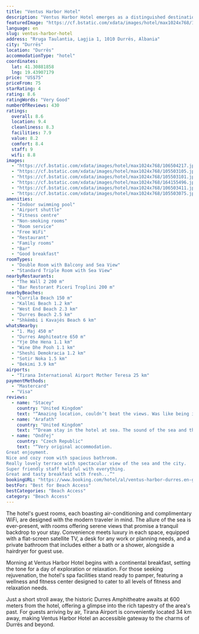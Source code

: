 ```yaml
---
title: "Ventus Harbor Hotel"
description: "Ventus Harbor Hotel emerges as a distinguished destination for travelers seeking a blend of comfort and culture in Durrës."
featuredImage: "https://cf.bstatic.com/xdata/images/hotel/max1024x768/106504217.jpg?k=bd8e0d955b41215770d3fe926f9799e9256128450136b0fde57f04414fca28c3&o=&hp=1"
language: en
slug: ventus-harbor-hotel
address: "Rruga Taulantia, Lagjia 1, 1010 Durrës, Albania"
city: "Durrës"
location: "Durrës"
accommodationType: "hotel"
coordinates:
  lat: 41.30881858
  lng: 19.43907179
price: "US$75"
priceFrom: 75
starRating: 4
rating: 8.6
ratingWords: "Very Good"
numberOfReviews: 430
ratings:
  overall: 8.6
  location: 9.4
  cleanliness: 8.3
  facilities: 7.9
  value: 8.2
  comfort: 8.4
  staff: 9
  wifi: 8.8
images:
  - "https://cf.bstatic.com/xdata/images/hotel/max1024x768/106504217.jpg?k=bd8e0d955b41215770d3fe926f9799e9256128450136b0fde57f04414fca28c3&o=&hp=1"
  - "https://cf.bstatic.com/xdata/images/hotel/max1024x768/105503105.jpg?k=d9546ec9b667284e7dc8767c18223f6670784cfdc7eda5355b2e352ec904ee52&o=&hp=1"
  - "https://cf.bstatic.com/xdata/images/hotel/max1024x768/105503101.jpg?k=64e780774a74cc8b32d5fceacb534f28878b544f4c6db406b99b022838cc4e4a&o=&hp=1"
  - "https://cf.bstatic.com/xdata/images/hotel/max1024x768/164155496.jpg?k=092972fcec98e63733b25a096ece0e46e6ce57c65f311ba2714e0389197de336&o=&hp=1"
  - "https://cf.bstatic.com/xdata/images/hotel/max1024x768/106503411.jpg?k=9d586c85b0a24b0b85bba2ce7eb8dc61ad1d1cf085c6b4164a59306a6e5c9fd0&o=&hp=1"
  - "https://cf.bstatic.com/xdata/images/hotel/max1024x768/105503075.jpg?k=db698dd2efe26e9c38da835377ab87c84537415f5def5571cbb358fd0b27b203&o=&hp=1"
amenities:
  - "Indoor swimming pool"
  - "Airport shuttle"
  - "Fitness centre"
  - "Non-smoking rooms"
  - "Room service"
  - "Free WiFi"
  - "Restaurant"
  - "Family rooms"
  - "Bar"
  - "Good breakfast"
roomTypes:
  - "Double Room with Balcony and Sea View"
  - "Standard Triple Room with Sea View"
nearbyRestaurants:
  - "The Wall 2 200 m"
  - "Bar Restorant Piceri Troplini 200 m"
nearbyBeaches:
  - "Currila Beach 150 m"
  - "Kallmi Beach 1.2 km"
  - "West End Beach 2.3 km"
  - "Durres Beach 2.5 km"
  - "Shkëmbi i Kavajës Beach 6 km"
whatsNearby:
  - "1. Maj 450 m"
  - "Durres Amphiteatre 650 m"
  - "Yje Dhe Hena 1.1 km"
  - "Wine Dhe Pooh 1.1 km"
  - "Sheshi Demokracia 1.2 km"
  - "Sotir Noka 1.5 km"
  - "Bekimi 3.9 km"
airports:
  - "Tirana International Airport Mother Teresa 25 km"
paymentMethods:
  - "Mastercard"
  - "Visa"
reviews:
  - name: "Stacey"
    country: "United Kingdom"
    text: "“Amazing location, couldn’t beat the views. Was like being in the Maldives, out on the water like that”"
  - name: "Arafath"
    country: "United Kingdom"
    text: "“Dream stay in the hotel at sea. The sound of the sea and the views are exceptional.”"
  - name: "Ondřej"
    country: "Czech Republic"
    text: "“Very original accommodation.
Great enjoyment.
Nice and cozy room with spacious bathroom.
Really lovely terrace with spectacular view of the sea and the city.
Super friendly staff helpful with everything.
Great and tasty breakfast with fresh...”"
bookingURL: "https://www.booking.com/hotel/al/ventus-harbor-durres.en-gb.html?aid=8035640"
bestFor: "Best for Beach Access"
bestCategories: "Beach Access"
category: "Beach Access"
---
```


The hotel's guest rooms, each boasting air-conditioning and complimentary WiFi, are designed with the modern traveler in mind. The allure of the sea is ever-present, with rooms offering serene views that promise a tranquil backdrop to your stay. Convenience meets luxury in each space, equipped with a flat-screen satellite TV, a desk for any work or planning needs, and a private bathroom that includes either a bath or a shower, alongside a hairdryer for guest use.

Morning at Ventus Harbor Hotel begins with a continental breakfast, setting the tone for a day of exploration or relaxation. For those seeking rejuvenation, the hotel's spa facilities stand ready to pamper, featuring a wellness and fitness center designed to cater to all levels of fitness and relaxation needs.

Just a short stroll away, the historic Durres Amphitheatre awaits at 600 meters from the hotel, offering a glimpse into the rich tapestry of the area's past. For guests arriving by air, Tirana Airport is conveniently located 34 km away, making Ventus Harbor Hotel an accessible gateway to the charms of Durrës and beyond.